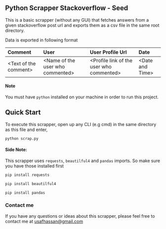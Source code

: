 ## Python Scrapper Stackoverflow - Seed
This is a basic scrapper (without any GUI) that fetches answers from a given stackoverflow post url and exports them as a csv file in the same root directory.

Data is exported in following format

| Comment           | User  |  User Profile Url | Date  |
| :------------- |:-----|:------------|:-----|
| \<Text of the comment> | \<Name of the user who commented> | \<Profile link of the user who commented> | \<Date and Time> 

#### Note
You must have `python` installed on your machine in order to run this project.
## Quick Start
To execute this scrapper, open up any CLI (e.g cmd) in the same directory as this file and enter,
```python
python scrap.py
```

#### Side Note: 
This scrapper uses `requests`, `beautilful4` and `pandas` imports. So make sure you have those installed first
```python
pip install requests
```
```python
pip install beautilful4
```
```python
pip install pandas
```

### Contact me
If you have any questions or ideas about this scrapper, please feel free to contact me at <a href="mailto:usafhassan@gmail.com">usafhassan@gmail.com</a>
